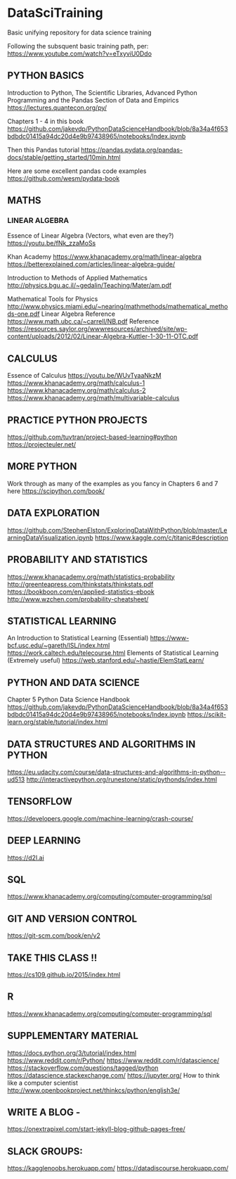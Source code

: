 # DataSciTraining
Basic unifying repository for data science training

Following the subsquent basic training path, per: https://www.youtube.com/watch?v=eTxyviU0Ddo

## PYTHON BASICS 

Introduction to Python, The Scientific Libraries, Advanced Python Programming and the Pandas Section of Data and Empirics 
https://lectures.quantecon.org/py/ 

Chapters 1 - 4 in this book 
https://github.com/jakevdp/PythonDataScienceHandbook/blob/8a34a4f653bdbdc01415a94dc20d4e9b97438965/notebooks/Index.ipynb 

Then this Pandas tutorial 
https://pandas.pydata.org/pandas-docs/stable/getting_started/10min.html

Here are some excellent pandas code examples 
https://github.com/wesm/pydata-book 


## MATHS 

### LINEAR ALGEBRA 
Essence of Linear Algebra (Vectors, what even are they?)
https://youtu.be/fNk_zzaMoSs

Khan Academy 
https://www.khanacademy.org/math/linear-algebra
https://betterexplained.com/articles/linear-algebra-guide/

Introduction to Methods of Applied Mathematics 
http://physics.bgu.ac.il/~gedalin/Teaching/Mater/am.pdf

Mathematical Tools for Physics 
http://www.physics.miami.edu/~nearing/mathmethods/mathematical_methods-one.pdf
Linear Algebra Reference
https://www.math.ubc.ca/~carrell/NB.pdf 
Reference
https://resources.saylor.org/wwwresources/archived/site/wp-content/uploads/2012/02/Linear-Algebra-Kuttler-1-30-11-OTC.pdf

## CALCULUS 
Essence of Calculus 
https://youtu.be/WUvTyaaNkzM
https://www.khanacademy.org/math/calculus-1
https://www.khanacademy.org/math/calculus-2
https://www.khanacademy.org/math/multivariable-calculus


## PRACTICE PYTHON PROJECTS 
https://github.com/tuvtran/project-based-learning#python
https://projecteuler.net/ 

## MORE PYTHON 
Work through as many of the examples as you fancy in Chapters 6 and 7 here 
https://scipython.com/book/ 

## DATA EXPLORATION 
https://github.com/StephenElston/ExploringDataWithPython/blob/master/LearningDataVisualization.ipynb
https://www.kaggle.com/c/titanic#description

## PROBABILITY AND STATISTICS 
https://www.khanacademy.org/math/statistics-probability
http://greenteapress.com/thinkstats/thinkstats.pdf
https://bookboon.com/en/applied-statistics-ebook
http://www.wzchen.com/probability-cheatsheet/

## STATISTICAL LEARNING 
An Introduction to Statistical Learning (Essential) 
https://www-bcf.usc.edu/~gareth/ISL/index.html
https://work.caltech.edu/telecourse.html 
Elements of Statistical Learning (Extremely useful) 
https://web.stanford.edu/~hastie/ElemStatLearn/

## PYTHON AND DATA SCIENCE 
Chapter 5 Python Data Science Handbook 
https://github.com/jakevdp/PythonDataScienceHandbook/blob/8a34a4f653bdbdc01415a94dc20d4e9b97438965/notebooks/Index.ipynb
https://scikit-learn.org/stable/tutorial/index.html

## DATA STRUCTURES AND ALGORITHMS IN PYTHON
https://eu.udacity.com/course/data-structures-and-algorithms-in-python--ud513
http://interactivepython.org/runestone/static/pythonds/index.html

## TENSORFLOW 
https://developers.google.com/machine-learning/crash-course/

## DEEP LEARNING
https://d2l.ai

## SQL 
https://www.khanacademy.org/computing/computer-programming/sql

## GIT AND VERSION CONTROL 
https://git-scm.com/book/en/v2 

## TAKE THIS CLASS !!
https://cs109.github.io/2015/index.html 

## R 
https://www.khanacademy.org/computing/computer-programming/sql

## SUPPLEMENTARY MATERIAL 
https://docs.python.org/3/tutorial/index.html
https://www.reddit.com/r/Python/ 
https://www.reddit.com/r/datascience/ 
https://stackoverflow.com/questions/tagged/python
https://datascience.stackexchange.com/ 
https://jupyter.org/ 
How to think like a computer scientist 
http://www.openbookproject.net/thinkcs/python/english3e/

## WRITE A BLOG - 
https://onextrapixel.com/start-jekyll-blog-github-pages-free/

## SLACK GROUPS: 
https://kagglenoobs.herokuapp.com/ https://datadiscourse.herokuapp.com/
